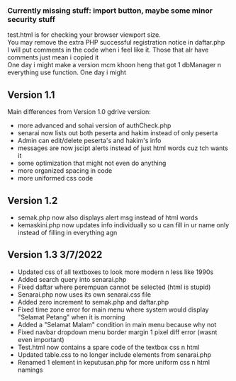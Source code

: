 ### Currently missing stuff: import button, maybe some minor security stuff

test.html is for checking your browser viewport size.  
You may remove the extra PHP successful registration notice in daftar.php  
I will put comments in the code when i feel like it. Those that alr have comments just mean i copied it  
One day i might make a version mcm khoon heng that got 1 dbManager n everything use function. One day i might  

## Version 1.1  
Main differences from Version 1.0 gdrive version:  
- more advanced and sohai version of authCheck.php  
- senarai now lists out both peserta and hakim instead of only peserta  
- Admin can edit/delete peserta's and hakim's info  
- messages are now jscipt alerts instead of just html words cuz tch wants it  
- some optimization that might not even do anything  
- more organized spacing in code  
- more uniformed css code  

## Version 1.2  
- semak.php now also displays alert msg instead of html words  
- kemaskini.php now updates info individually so u can fill in ur name only instead of filling in everything agn

## Version 1.3 3/7/2022
- Updated css of all textboxes to look more modern n less like 1990s
- Added search query into senarai.php
- Fixed daftar where perempuan cannot be selected (html is stupid)
- Senarai.php now uses its own senarai.css file
- Added zero increment to semak.php and daftar.php
- Fixed time zone error for main menu where system would display "Selamat Petang" when it is morning
- Added a "Selamat Malam" condition in main menu because why not
- Fixed navbar dropdown menu border margin 1 pixel diff error (wasnt even important)
- Test.html now contains a spare code of the textbox css n html
- Updated table.css to no longer include elements from senarai.php
- Renamed 1 element in keputusan.php for more uniform css n html namings
